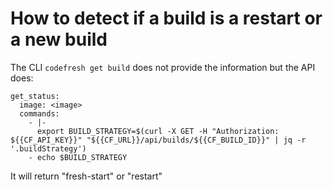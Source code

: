 # How to detect if a build is a restart or a new build

The CLI ```codefresh get build``` does not provide the information but the API does:

```
get_status:
  image: <image>
  commands:
    - |-
      export BUILD_STRATEGY=$(curl -X GET -H "Authorization: ${{CF_API_KEY}}" "${{CF_URL}}/api/builds/${{CF_BUILD_ID}}" | jq -r '.buildStrategy')
    - echo $BUILD_STRATEGY  
```
It will return "fresh-start" or "restart" 
